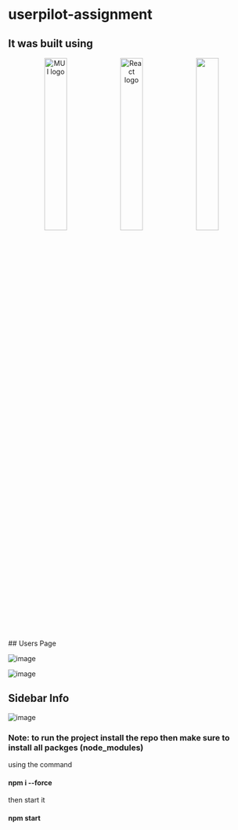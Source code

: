 # userpilot-assignment
## It was built using
<p align="center">
  <img src="https://mui.com/static/logo.png" alt="MUI logo" width="30%" height="auto" />
  <img src="https://www.datocms-assets.com/45470/1631110818-logo-react-js.png" alt="React logo" width="30%" height="auto" />
  <img src="https://www.elemental.co.za/cms/resources/uploads/blog/86/926f6aaba773.png" width="30%" height="auto" />
</p>
## Users Page

![image](https://user-images.githubusercontent.com/108693961/225298925-59a9544b-1096-4939-81ea-69eb981ae77f.png)

![image](https://user-images.githubusercontent.com/108693961/225299043-f2140d87-dca3-41ea-8dd2-05f3230a49d6.png)

## Sidebar Info

![image](https://user-images.githubusercontent.com/108693961/225299133-6767887b-9211-45e6-ae6b-3acdf02b2ee8.png)

### Note: to run the project install the repo then make sure to install all packges (node_modules) 
using the command 
#### npm i --force 
then start it 
#### npm start

